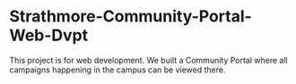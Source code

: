 # Strathmore-Community-Portal-Web-Dvpt
This project is for web development. We built a Community Portal where all campaigns happening in the campus can be viewed there.
